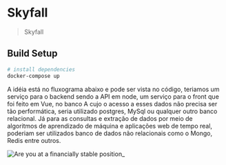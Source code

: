 # Skyfall

> Skyfall

## Build Setup

``` bash
# install dependencies
docker-compose up
```
A idéia está no fluxograma abaixo e pode ser vista no código, teriamos um serviço para o backend sendo a API em node, um serviço para o front que foi feito em Vue, no banco A cujo o acesso a esses dados não precisa ser tão performática, seria utilizado postgres, MySql ou qualquer outro banco relacional. Já para as consultas e extração de dados por meio de algoritmos de aprendizado de máquina e aplicações web de tempo real, poderiam ser utilizados banco de dados não relacionais como o Mongo, Redis entre outros. 


![Are you at a financially stable position_](https://user-images.githubusercontent.com/22729595/71387651-95d03980-25d3-11ea-8d9f-2d55dceacfaf.jpg)
